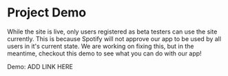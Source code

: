 # Project Demo
While the site is live, only users registered as beta testers can use the site currently. This is because Spotify will not approve our app
to be used by all users in it's current state. We are working on fixing this, but in the meantime, checkout this demo to see what you can do with our app!

Demo: ADD LINK HERE
